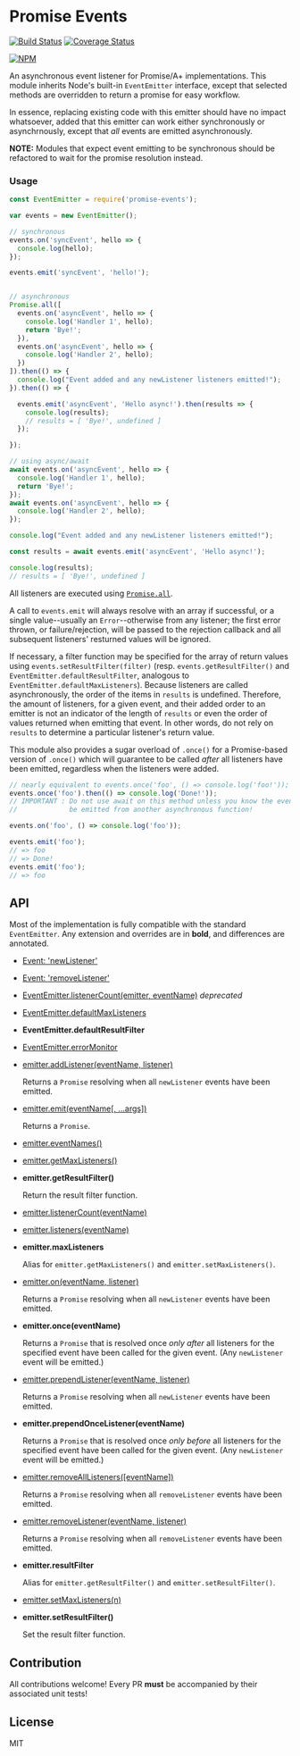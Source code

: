 # Promise Events
[![Build Status](https://travis-ci.org/yanickrochon/promise-events.svg?branch=master)](https://travis-ci.org/yanickrochon/promise-events) [![Coverage Status](https://coveralls.io/repos/yanickrochon/promise-events/badge.svg)](https://coveralls.io/r/yanickrochon/promise-events)

[![NPM](https://nodei.co/npm/promise-events.png?compact=true)](https://nodei.co/npm/promise-events/)

An asynchronous event listener for Promise/A+ implementations. This module inherits Node's built-in `EventEmitter` interface, except that selected methods are overridden to return a promise for easy workflow.

In essence, replacing existing code with this emitter should have no impact whatsoever, added that this emitter can work either synchronously or asynchrnously, except that *all* events are emitted asynchronously.

**NOTE:** Modules that expect event emitting to be synchronous should be refactored to wait for the promise resolution instead.


### Usage

```javascript
const EventEmitter = require('promise-events');

var events = new EventEmitter();

// synchronous
events.on('syncEvent', hello => {
  console.log(hello);
});

events.emit('syncEvent', 'hello!');


// asynchronous
Promise.all([
  events.on('asyncEvent', hello => {
    console.log('Handler 1', hello);
    return 'Bye!';
  }),
  events.on('asyncEvent', hello => {
    console.log('Handler 2', hello);
  })
]).then(() => {
  console.log("Event added and any newListener listeners emitted!");
}).then(() => {

  events.emit('asyncEvent', 'Hello async!').then(results => {
    console.log(results);
    // results = [ 'Bye!', undefined ]
  });

});

// using async/await
await events.on('asyncEvent', hello => {
  console.log('Handler 1', hello);
  return 'Bye!';
});
await events.on('asyncEvent', hello => {
  console.log('Handler 2', hello);
});

console.log("Event added and any newListener listeners emitted!");

const results = await events.emit('asyncEvent', 'Hello async!');

console.log(results);
// results = [ 'Bye!', undefined ]
```

All listeners are executed using [`Promise.all`](https://people.mozilla.org/~jorendorff/es6-draft.html#sec-promise.all).

A call to `events.emit` will always resolve with an array if successful, or a single value--usually an `Error`--otherwise from any listener; the first error thrown, or failure/rejection, will be passed to the rejection callback and all subsequent listeners' resturned values will be ignored.

If necessary, a filter function may be specified for the array of return values using `events.setResultFilter(filter)` (resp. `events.getResultFilter()` and `EventEmitter.defaultResultFilter`, analogous to `EventEmitter.defaultMaxListeners`). Because listeners are called asynchronously, the order of the items in `results` is undefined. Therefore, the amount of listeners, for a given event, and their added order to an emitter is not an indicator of the length of `results` or even the order of values returned when emitting that event. In other words, do not rely on `results` to determine a particular listener's return value.

This module also provides a sugar overload of `.once()` for a Promise-based version of `.once()` which will guarantee to be called *after* all listeners have been emitted, regardless when the listeners were added.

```javascript
// nearly equivalent to events.once('foo', () => console.log('foo!'));
events.once('foo').then(() => console.log('Done!'));
// IMPORTANT : Do not use await on this method unless you know the event will
//             be emitted from another asynchronous function!

events.on('foo', () => console.log('foo'));

events.emit('foo');
// => foo
// => Done!
events.emit('foo');
// => foo
```

## API

Most of the implementation is fully compatible with the standard `EventEmitter`. Any extension and overrides are in **bold**, and differences are annotated.

* [Event: 'newListener'](https://nodejs.org/api/events.html#events_event_newlistener)
* [Event: 'removeListener'](https://nodejs.org/api/events.html#events_event_removelistener)
* [EventEmitter.listenerCount(emitter, eventName)](https://nodejs.org/api/events.html#events_eventemitter_listenercount_emitter_eventname) *deprecated*
* [EventEmitter.defaultMaxListeners](https://nodejs.org/api/events.html#events_eventemitter_defaultmaxlisteners)
* **EventEmitter.defaultResultFilter**
* [EventEmitter.errorMonitor](https://nodejs.org/api/events.html#events_eventemitter_errorMonitor)
* [emitter.addListener(eventName, listener)](https://nodejs.org/api/events.html#events_emitter_addlistener_eventname_listener)

  Returns a `Promise` resolving when all `newListener` events have been emitted.

* [emitter.emit(eventName[, ...args])](https://nodejs.org/api/events.html#events_emitter_emit_eventname_args)

  Returns a `Promise`.

* [emitter.eventNames()](https://nodejs.org/api/events.html#events_emitter_eventnames)
* [emitter.getMaxListeners()](https://nodejs.org/api/events.html#events_emitter_getmaxlisteners)
* **emitter.getResultFilter()**
  
  Return the result filter function.
  
* [emitter.listenerCount(eventName)](https://nodejs.org/api/events.html#events_emitter_listenercount_eventname)
* [emitter.listeners(eventName)](https://nodejs.org/api/events.html#events_emitter_listeners_eventname)
* **emitter.maxListeners**
  
  Alias for `emitter.getMaxListeners()` and `emitter.setMaxListeners()`.
  
* [emitter.on(eventName, listener)](https://nodejs.org/api/events.html#events_emitter_on_eventname_listener)
  
  Returns a `Promise` resolving when all `newListener` events have been emitted.
  
* **emitter.once(eventName)**
  
  Returns a `Promise` that is resolved once *only after* all listeners for the specified event have been called for the given event. (Any `newListener` event will be emitted.)
  
* [emitter.prependListener(eventName, listener)](https://nodejs.org/api/events.html#events_emitter_prependlistener_eventname_listener)
  
  Returns a `Promise` resolving when all `newListener` events have been emitted.
  
* **emitter.prependOnceListener(eventName)**
  
  Returns a `Promise` that is resolved once *only before* all listeners for the specified event have been called for the given event. (Any `newListener` event will be emitted.)
  
* [emitter.removeAllListeners([eventName])](https://nodejs.org/api/events.html#events_emitter_removealllisteners_eventname)
  
  Returns a `Promise` resolving when all `removeListener` events have been emitted.
  
* [emitter.removeListener(eventName, listener)](https://nodejs.org/api/events.html#events_emitter_removelistener_eventname_listener)
  
  Returns a `Promise` resolving when all `removeListener` events have been emitted.
  
* **emitter.resultFilter**
  
  Alias for `emitter.getResultFilter()` and `emitter.setResultFilter()`.
  
* [emitter.setMaxListeners(n)](https://nodejs.org/api/events.html#events_emitter_setmaxlisteners_n)
* **emitter.setResultFilter()**
  
  Set the result filter function.


## Contribution

All contributions welcome! Every PR **must** be accompanied by their associated
unit tests!


## License

MIT
